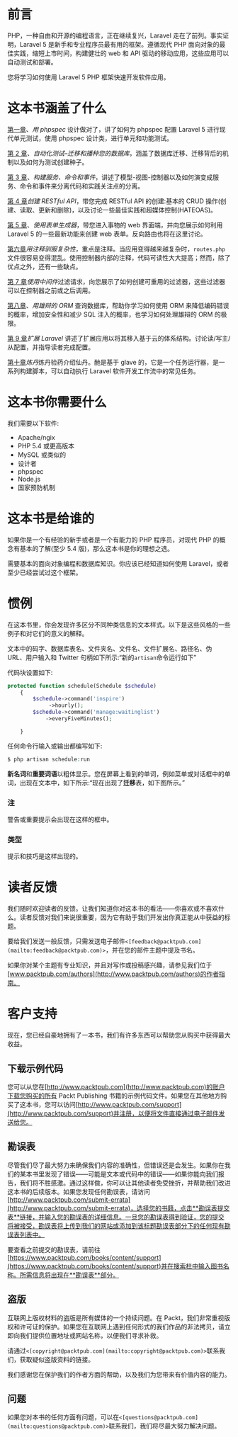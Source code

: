 # 前言

PHP，一种自由和开源的编程语言，正在继续复兴，Laravel 走在了前列。事实证明，Laravel 5 是新手和专业程序员最有用的框架。遵循现代 PHP 面向对象的最佳实践，缩短上市时间，构建健壮的 web 和 API 驱动的移动应用，这些应用可以自动测试和部署。

您将学习如何使用 Laravel 5 PHP 框架快速开发软件应用。

# 这本书涵盖了什么

[第一章](01.html "Chapter 1. Designing Done Right with phpspec")、*用 phpspec* 设计做对了，讲了如何为 phpspec 配置 Laravel 5 进行现代单元测试，使用 phpspec 设计类，进行单元和功能测试。

[第 2 章](02.html "Chapter 2. Automating Tests – Migrating and Seeding Your Database")、*自动化测试–迁移和播种您的数据库*，涵盖了数据库迁移、迁移背后的机制以及如何为测试创建种子。

[第 3 章](03.html "Chapter 3. Building Services, Commands, and Events")、*构建服务、命令和事件*，讲述了模型-视图-控制器以及如何演变成服务、命令和事件来分离代码和实践关注点的分离。

[第 4 章](04.html "Chapter 4. Creating RESTful APIs")*创建 RESTful API*，带您完成 RESTful API 的创建:基本的 CRUD 操作(创建、读取、更新和删除)，以及讨论一些最佳实践和超媒体控制(HATEOAS)。

[第 5 章](05.html "Chapter 5. Using the Form Builder")、*使用表单生成器*，带您进入事物的 web 界面端，并向您展示如何利用 Laravel 5 的一些最新功能来创建 web 表单。反向路由也将在这里讨论。

[第六章](06.html "Chapter 6. Taming Complexity with Annotations")*用注释驯服复杂性*，重点是注释。当应用变得越来越复杂时，`routes.php`文件很容易变得混乱。使用控制器内部的注释，代码可读性大大提高；然而，除了优点之外，还有一些缺点。

[第 7 章](07.html "Chapter 7. Filtering Requests with Middleware")*使用中间件*过滤请求，向您展示了如何创建可重用的过滤器，这些过滤器可以在控制器之前或之后调用。

[第八章](08.html "Chapter 8. Querying the Database with the Eloquent ORM")、*用雄辩的 ORM* 查询数据库，帮助你学习如何使用 ORM 来降低编码错误的概率，增加安全性和减少 SQL 注入的概率，也学习如何处理雄辩的 ORM 的极限。

[第 9 章](09.html "Chapter 9. Scaling Laravel")*扩展 Laravel* 讲述了扩展应用以将其移入基于云的体系结构。讨论读/写主/从配置，并指导读者完成配置。

[第十章](10.html "Chapter 10. Building, Compiling, and Testing with Elixir")*炼丹*炼丹验药介绍仙丹。酏是基于 glave 的，它是一个任务运行器，是一系列构建脚本，可以自动执行 Laravel 软件开发工作流中的常见任务。

# 这本书你需要什么

我们需要以下软件:

*   Apache/ngix
*   PHP 5.4 或更高版本
*   MySQL 或类似的
*   设计者
*   phpspec
*   Node.js
*   国家预防机制

# 这本书是给谁的

如果你是一个有经验的新手或者是一个有能力的 PHP 程序员，对现代 PHP 的概念有基本的了解(至少 5.4 版)，那么这本书是你的理想之选。

需要基本的面向对象编程和数据库知识。你应该已经知道如何使用 Laravel，或者至少已经尝试过这个框架。

# 惯例

在这本书里，你会发现许多区分不同种类信息的文本样式。以下是这些风格的一些例子和对它们的意义的解释。

文本中的码字、数据库表名、文件夹名、文件名、文件扩展名、路径名、伪 URL、用户输入和 Twitter 句柄如下所示:“新的`artisan`命令运行如下”

代码块设置如下:

```php
protected function schedule(Schedule $schedule)
    {
        $schedule->command('inspire')
             ->hourly();
        $schedule->command('manage:waitinglist')
            ->everyFiveMinutes();

    }
```

任何命令行输入或输出都编写如下:

```php
$ php artisan schedule:run

```

**新名词**和**重要词语**以粗体显示。您在屏幕上看到的单词，例如菜单或对话框中的单词，出现在文本中，如下所示:“现在出现了**迁移**表，如下图所示。”

### 注

警告或重要提示会出现在这样的框中。

### 类型

提示和技巧是这样出现的。

# 读者反馈

我们随时欢迎读者的反馈。让我们知道你对这本书的看法——你喜欢或不喜欢什么。读者反馈对我们来说很重要，因为它有助于我们开发出你真正能从中获益的标题。

要给我们发送一般反馈，只需发送电子邮件`<[feedback@packtpub.com](mailto:feedback@packtpub.com)>`，并在您的邮件主题中提及书名。

如果你对某个主题有专业知识，并且对写作或投稿感兴趣，请参见我们位于[www.packtpub.com/authors](http://www.packtpub.com/authors)的作者指南。

# 客户支持

现在，您已经自豪地拥有了一本书，我们有许多东西可以帮助您从购买中获得最大收益。

## 下载示例代码

您可以从您在[http://www.packtpub.com](http://www.packtpub.com)的账户下载您购买的所有 Packt Publishing 书籍的示例代码文件。如果您在其他地方购买了这本书，您可以访问[http://www.packtpub.com/support](http://www.packtpub.com/support)并注册，以便将文件直接通过电子邮件发送给您。

## 勘误表

尽管我们尽了最大努力来确保我们内容的准确性，但错误还是会发生。如果你在我们的某本书里发现了错误——可能是文本或代码中的错误——如果你能向我们报告，我们将不胜感激。通过这样做，你可以让其他读者免受挫折，并帮助我们改进这本书的后续版本。如果您发现任何勘误表，请访问[http://www.packtpub.com/submit-errata](http://www.packtpub.com/submit-errata)，选择您的书籍，点击**勘误表提交表**链接，并输入您的勘误表的详细信息。一旦您的勘误表得到验证，您的提交将被接受，勘误表将上传到我们的网站或添加到该标题勘误表部分下的任何现有勘误表列表中。

要查看之前提交的勘误表，请前往[https://www.packtpub.com/books/content/support](https://www.packtpub.com/books/content/support)并在搜索栏中输入图书名称。所需信息将出现在**勘误表**部分。

## 盗版

互联网上版权材料的盗版是所有媒体的一个持续问题。在 Packt，我们非常重视版权和许可证的保护。如果您在互联网上遇到任何形式的我们作品的非法拷贝，请立即向我们提供位置地址或网站名称，以便我们寻求补救。

请通过`<[copyright@packtpub.com](mailto:copyright@packtpub.com)>`联系我们，获取疑似盗版资料的链接。

我们感谢您在保护我们的作者方面的帮助，以及我们为您带来有价值内容的能力。

## 问题

如果您对本书的任何方面有问题，可以在`<[questions@packtpub.com](mailto:questions@packtpub.com)>`联系我们，我们将尽最大努力解决问题。